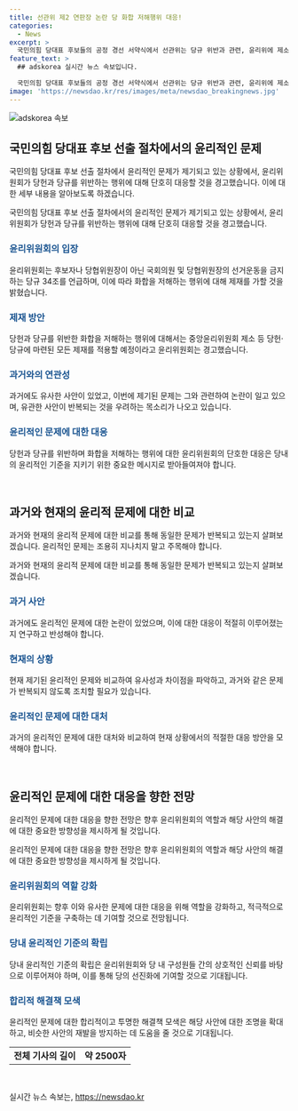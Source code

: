 ```yaml
---
title: 선관위 제2 연판장 논란 당 화합 저해행위 대응!
categories:
  - News
excerpt: >
  국민의힘 당대표 후보들의 공정 경선 서약식에서 선관위는 당규 위반과 관련, 윤리위에 제소할 것을 경고했다. 일부 원외 당협위원장의 특정 후보 지지 여부 묻는 행위를 비판하며 화합을 저해하는 행위에 대한 단호한 대응을 약속했고, 과거의 연판장 사태와 비교될 정도의 논란이 일고 있다.
feature_text: >
  ## adskorea 실시간 뉴스 속보입니다.

  국민의힘 당대표 후보들의 공정 경선 서약식에서 선관위는 당규 위반과 관련, 윤리위에 제소할 것을 경고했다. 일부 원외 당협위원장의 특정 후보 지지 여부 묻는 행위를 비판하며 화합을 저해하는 행위에 대한 단호한 대응을 약속했고, 과거의 연판장 사태와 비교될 정도의 논란이 일고 있다.
image: 'https://newsdao.kr/res/images/meta/newsdao_breakingnews.jpg'
---
```


<p><img src="https://newsdao.kr/res/images/meta/newsdao_breakingnews.jpg" alt="adskorea 속보" /></p>

<h2 data-ke-size="size26">국민의힘 당대표 후보 선출 절차에서의 윤리적인 문제</h2>

<p>국민의힘 당대표 후보 선출 절차에서 윤리적인 문제가 제기되고 있는 상황에서, 윤리위원회가 당헌과 당규를 위반하는 행위에 대해 단호히 대응할 것을 경고했습니다. 이에 대한 세부 내용을 알아보도록 하겠습니다.</p>

<p data-ke-size="size16">국민의힘 당대표 후보 선출 절차에서의 윤리적인 문제가 제기되고 있는 상황에서, 윤리위원회가 당헌과 당규를 위반하는 행위에 대해 단호히 대응할 것을 경고했습니다.</p>

<h3><b><span style="color: #1a5490;">윤리위원회의 입장</span></b></h3>

<p>윤리위원회는 후보자나 당협위원장이 아닌 국회의원 및 당협위원장의 선거운동을 금지하는 당규 34조를 언급하며, 이에 따라 화합을 저해하는 행위에 대해 제재를 가할 것을 밝혔습니다.</p>

<h3><b><span style="color: #1a5490;">제재 방안</span></b></h3>

<p>당헌과 당규를 위반한 화합을 저해하는 행위에 대해서는 중앙윤리위원회 제소 등 당헌·당규에 마련된 모든 제재를 적용할 예정이라고 윤리위원회는 경고했습니다.</p>

<h3><b><span style="color: #1a5490;">과거와의 연관성</span></b></h3>

<p>과거에도 유사한 사안이 있었고, 이번에 제기된 문제는 그와 관련하여 논란이 일고 있으며, 유관한 사안이 반복되는 것을 우려하는 목소리가 나오고 있습니다.</p>

<h3><b><span style="color: #1a5490;">윤리적인 문제에 대한 대응</span></b></h3>

<p>당헌과 당규를 위반하며 화합을 저해하는 행위에 대한 윤리위원회의 단호한 대응은 당내의 윤리적인 기준을 지키기 위한 중요한 메시지로 받아들여져야 합니다.</p>

<p data-ke-size="size16">&nbsp;</p>

<h2 data-ke-size="size26">과거와 현재의 윤리적 문제에 대한 비교</h2>

<p>과거와 현재의 윤리적 문제에 대한 비교를 통해 동일한 문제가 반복되고 있는지 살펴보겠습니다. 윤리적인 문제는 조용히 지나치지 말고 주목해야 합니다.</p>

<p data-ke-size="size16">과거와 현재의 윤리적 문제에 대한 비교를 통해 동일한 문제가 반복되고 있는지 살펴보겠습니다.</p>

<h3><b><span style="color: #1a5490;">과거 사안</span></b></h3>

<p>과거에도 윤리적인 문제에 대한 논란이 있었으며, 이에 대한 대응이 적절히 이루어졌는지 연구하고 반성해야 합니다.</p>

<h3><b><span style="color: #1a5490;">현재의 상황</span></b></h3>

<p>현재 제기된 윤리적인 문제와 비교하여 유사성과 차이점을 파악하고, 과거와 같은 문제가 반복되지 않도록 조치할 필요가 있습니다.</p>

<h3><b><span style="color: #1a5490;">윤리적인 문제에 대한 대처</span></b></h3>

<p>과거의 윤리적인 문제에 대한 대처와 비교하여 현재 상황에서의 적절한 대응 방안을 모색해야 합니다.</p>

<p data-ke-size="size16">&nbsp;</p>

<h2 data-ke-size="size26">윤리적인 문제에 대한 대응을 향한 전망</h2>

<p>윤리적인 문제에 대한 대응을 향한 전망은 향후 윤리위원회의 역할과 해당 사안의 해결에 대한 중요한 방향성을 제시하게 될 것입니다.</p>

<p data-ke-size="size16">윤리적인 문제에 대한 대응을 향한 전망은 향후 윤리위원회의 역할과 해당 사안의 해결에 대한 중요한 방향성을 제시하게 될 것입니다.</p>

<h3><b><span style="color: #1a5490;">윤리위원회의 역할 강화</span></b></h3>

<p>윤리위원회는 향후 이와 유사한 문제에 대한 대응을 위해 역할을 강화하고, 적극적으로 윤리적인 기준을 구축하는 데 기여할 것으로 전망됩니다.</p>

<h3><b><span style="color: #1a5490;">당내 윤리적인 기준의 확립</span></b></h3>

<p>당내 윤리적인 기준의 확립은 윤리위원회와 당 내 구성원들 간의 상호적인 신뢰를 바탕으로 이루어져야 하며, 이를 통해 당의 선진화에 기여할 것으로 기대됩니다.</p>

<h3><b><span style="color: #1a5490;">합리적 해결책 모색</span></b></h3>

<p>윤리적인 문제에 대한 합리적이고 투명한 해결책 모색은 해당 사안에 대한 조명을 확대하고, 비슷한 사안의 재발을 방지하는 데 도움을 줄 것으로 기대됩니다.</p>

<table>
    <tbody>
        <tr>
            <td style="text-align: center; height: 17px;"><b>전체 기사의 길이</b></td>
            <td style="text-align: center; height: 17px;"><b>약 2500자</b></td>
        </tr>
    </tbody>
</table>

<p data-ke-size="size16">&nbsp;</p>
실시간 뉴스 속보는, <a href="https://newsdao.kr" rel="dofollow">https://newsdao.kr</a>


